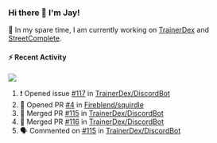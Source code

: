 ### Hi there 👋 I'm Jay!

🔭 In my spare time, I am currently working on [TrainerDex](https://www.github.com/TrainerDex) and [StreetComplete](https://github.com/streetcomplete/StreetComplete).

#### :zap: Recent Activity

[<img src="https://github-readme-stats.vercel.app/api/wakatime?username=TurnrDev&layout=compact&custom_title=Last 7 Days Language Breakdown" />](https://wakatime.com/@TurnrDev)
<br>
<!--START_SECTION:activity-->
1. ❗️ Opened issue [#117](https://github.com/TrainerDex/DiscordBot/issues/117) in [TrainerDex/DiscordBot](https://github.com/TrainerDex/DiscordBot)
2. 💪 Opened PR [#4](https://github.com/Fireblend/squirdle/pull/4) in [Fireblend/squirdle](https://github.com/Fireblend/squirdle)
3. 🎉 Merged PR [#115](https://github.com/TrainerDex/DiscordBot/pull/115) in [TrainerDex/DiscordBot](https://github.com/TrainerDex/DiscordBot)
4. 🎉 Merged PR [#116](https://github.com/TrainerDex/DiscordBot/pull/116) in [TrainerDex/DiscordBot](https://github.com/TrainerDex/DiscordBot)
5. 🗣 Commented on [#115](https://github.com/TrainerDex/DiscordBot/issues/115) in [TrainerDex/DiscordBot](https://github.com/TrainerDex/DiscordBot)
<!--END_SECTION:activity-->
